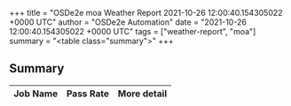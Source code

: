 +++
title = "OSDe2e moa Weather Report 2021-10-26 12:00:40.154305022 +0000 UTC"
author = "OSDe2e Automation"
date = "2021-10-26 12:00:40.154305022 +0000 UTC"
tags = ["weather-report", "moa"]
summary = "<table class=\"summary\"></table>"
+++
## Summary

| Job Name | Pass Rate | More detail |
|----------|-----------|-------------|




